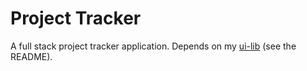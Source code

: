 # Project Tracker
A full stack project tracker application. Depends on my [ui-lib](https://github.com/beru-dev/ui-lib) (see the README).